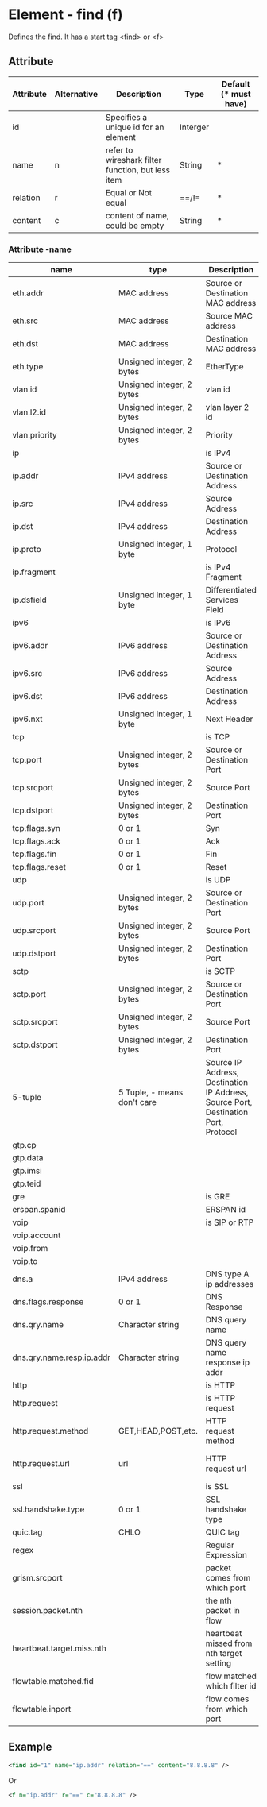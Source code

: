 # Element - find (f)
Defines the find. 
It has a start tag &lt;find&gt; or &lt;f&gt;

## Attribute
| Attribute | Alternative | Description | Type | Default (* must have) |
|---|---|---|---|---|
| id | | Specifies a unique id for an element | Interger | |
| name | n | refer to wireshark filter function, but less item | String | * |
| relation | r | Equal or Not equal | ==/!= | * |
| content | c | content of name, could be empty | String | * |

### Attribute -name
| name | type| Description | Example | 
|---|---|---|---|
| eth.addr | MAC address | Source or Destination MAC address | eth.addr == 12\:34\:56\:78\:9a\:bc |
| eth.src | MAC address | Source MAC address | eth.src == 12\:34\:56\:78\:9a\:bc |
| eth.dst | MAC address | Destination MAC address | eth.dst == 12\:34\:56\:78\:9a\:bc |
| eth.type | Unsigned integer, 2 bytes | EtherType | eth.type == 2048 (IPv4 0x0800) |
| vlan.id | Unsigned integer, 2 bytes | vlan id | vlan.id == 5 |
| vlan.l2.id | Unsigned integer, 2 bytes | vlan layer 2 id | vlan.l2.id == 1 |
| vlan.priority | Unsigned integer, 2 bytes | Priority | vlan.priority == 5 |
| ip | | is IPv4 | ip == |
| ip.addr | IPv4 address | Source or Destination Address | ip.addr == 8.8.8.8 |
| ip.src | IPv4 address | Source Address | ip.src == 8.8.8.8 |
| ip.dst | IPv4 address | Destination Address | ip.dst == 8.8.8.8 |
| ip.proto | Unsigned integer, 1 byte | Protocol | ip.proto == 6 (TCP) |
| ip.fragment | | is IPv4 Fragment | ip.fragment == |
| ip.dsfield | Unsigned integer, 1 byte | Differentiated Services Field | ip.dsfield == 1 |
| ipv6 | | is IPv6 | ipv6 == |
| ipv6.addr | IPv6 address | Source or Destination Address | ipv6.addr == 2001\:0db8\:86a3\:08d3\:1319\:8a2e\:0370\:7344 |
| ipv6.src | IPv6 address | Source Address | ipv6.src == 2001\:0db8\:86a3\:08d3\:1319\:8a2e\:0370\:7344 |
| ipv6.dst | IPv6 address | Destination Address | ipv6.dst == 2001\:0db8\:86a3\:08d3\:1319\:8a2e\:0370\:7344 |
| ipv6.nxt | Unsigned integer, 1 byte | Next Header | |
| tcp | | is TCP | tcp == |
| tcp.port | Unsigned integer, 2 bytes | Source or Destination Port | tcp.port == 443 |
| tcp.srcport | Unsigned integer, 2 bytes | Source Port | tcp.srcport == 443 |
| tcp.dstport | Unsigned integer, 2 bytes | Destination Port | tcp.dstport == 443 |
| tcp.flags.syn | 0 or 1 | Syn | tcp.flags.syn == 1 |
| tcp.flags.ack | 0 or 1 | Ack | tcp.flags.ack == 1 |
| tcp.flags.fin | 0 or 1 | Fin | tcp.flags.fin == 1 |
| tcp.flags.reset | 0 or 1 | Reset | tcp.flags.rst == 1 |
| udp | | is UDP | udp == |
| udp.port | Unsigned integer, 2 bytes | Source or Destination Port | udp.port == 53 |
| udp.srcport | Unsigned integer, 2 bytes | Source Port | udp.srcport == 53 |
| udp.dstport | Unsigned integer, 2 bytes | Destination Port | udp.dstport == 53 |
| sctp | | is SCTP | sctp == |
| sctp.port | Unsigned integer, 2 bytes | Source or Destination Port | sctp.port == 2906 |
| sctp.srcport | Unsigned integer, 2 bytes | Source Port | sctp.srcport == 2906 |
| sctp.dstport | Unsigned integer, 2 bytes | Destination Port | sctp.dstport == 2906 |
| 5-tuple | 5 Tuple, - means don't care | Source IP Address, Destination IP Address, Source Port, Destination Port, Protocol | 5-tuple == - 192.168.1.203 - 443 - |
| gtp.cp | | | |
| gtp.data | | | |
| gtp.imsi | | | |
| gtp.teid | | | |
| gre | | is GRE | gre == |
| erspan.spanid | | ERSPAN id | erspan.spanid == 1|
| voip | | is SIP or RTP | voip == |
| voip.account | | | voip.account == 212@o.gentrice.net |
| voip.from | | | voip.from == 212@o.gentrice.net |
| voip.to | | | voip.to == 212@o.gentrice.net |
| dns.a | IPv4 address | DNS type A ip addresses  | dns.a == 216.239.32.10 |
| dns.flags.response | 0 or 1 | DNS Response | dns.flags.response == 1 |
| dns.qry.name | Character string | DNS query name | dns.qry.name == google.com |
| dns.qry.name.resp.ip.addr | Character string | DNS query name response ip addr | dns.qry.name.resp.ip.addr == googlevideo.com |
| http | | is HTTP | http == |
| http.request | | is HTTP request | http.request == |
| http.request.method | GET,HEAD,POST,etc.| HTTP request method | http.request.method == GET |
| http.request.url | url | HTTP request url | http.request.url == www.whitehollowtransport.com/current-elliott-c-89.html  |
| ssl | | is SSL | ssl == |
| ssl.handshake.type | 0 or 1 | SSL handshake type | ssl.handshake.type == 1 |
| quic.tag | CHLO | QUIC tag | quic.tag == CHLO |
| regex | | Regular Expression | regex == \{s\}\\\/\.\*Host: nlpqflkbvkdde\.eu |
| grism.srcport | | packet comes from which port | grism.srcport == P0 |
| session.packet.nth | | the nth packet in flow | session.packet.nth == 3 |
| heartbeat.target.miss.nth | | heartbeat missed from nth target setting | heartbeat.target.miss.nth == 1 |
| flowtable.matched.fid | | flow matched which filter id | flowtable.matched.fid == F1 |
| flowtable.inport | | flow comes from which port | flowtable.inport == P0 |

## Example
```xml
<find id="1" name="ip.addr" relation="==" content="8.8.8.8" />
```
Or
```xml
<f n="ip.addr" r="==" c="8.8.8.8" />
```



